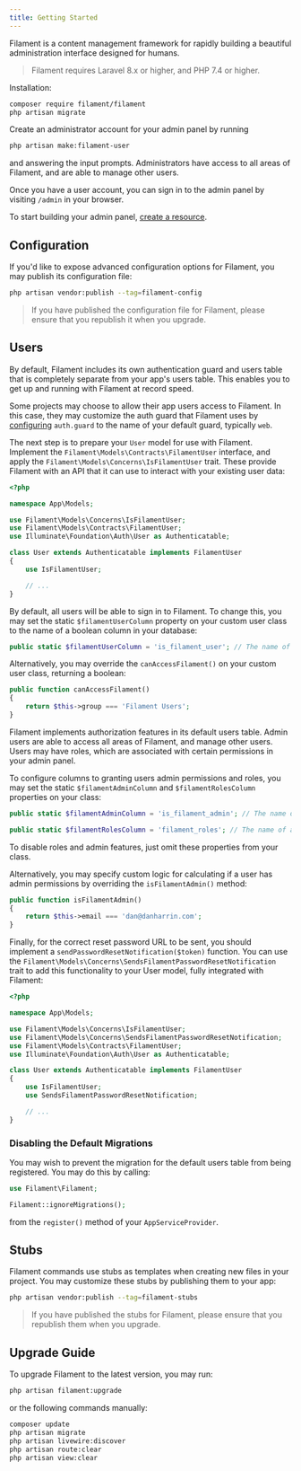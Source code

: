 ```yaml
---
title: Getting Started
---
```


Filament is a content management framework for rapidly building a beautiful administration interface designed for humans.

> Filament requires Laravel 8.x or higher, and PHP 7.4 or higher.

Installation:

```bash
composer require filament/filament
php artisan migrate
```

Create an administrator account for your admin panel by running

```bash
php artisan make:filament-user
```

and answering the input prompts. Administrators have access to all areas of Filament, and are able to manage other users.

Once you have a user account, you can sign in to the admin panel by visiting `/admin` in your browser.

To start building your admin panel, [create a resource](resources).

## Configuration

If you'd like to expose advanced configuration options for Filament, you may publish its configuration file:

```bash
php artisan vendor:publish --tag=filament-config
```

> If you have published the configuration file for Filament, please ensure that you republish it when you upgrade.

## Users

By default, Filament includes its own authentication guard and users table that is completely separate from your app's users table. This enables you to get up and running with Filament at record speed.

Some projects may choose to allow their app users access to Filament. In this case, they may customize the auth guard that Filament uses by [configuring](#configuration) `auth.guard` to the name of your default guard, typically `web`.

The next step is to prepare your `User` model for use with Filament. Implement the `Filament\Models\Contracts\FilamentUser` interface, and apply the `Filament\Models\Concerns\IsFilamentUser` trait. These provide Filament with an API that it can use to interact with your existing user data:

```php
<?php

namespace App\Models;

use Filament\Models\Concerns\IsFilamentUser;
use Filament\Models\Contracts\FilamentUser;
use Illuminate\Foundation\Auth\User as Authenticatable;

class User extends Authenticatable implements FilamentUser
{
    use IsFilamentUser;

    // ...
}
```

By default, all users will be able to sign in to Filament. To change this, you may set the static `$filamentUserColumn` property on your custom user class to the name of a boolean column in your database:

```php
public static $filamentUserColumn = 'is_filament_user'; // The name of a boolean column in your database.
```

Alternatively, you may override the `canAccessFilament()` on your custom user class, returning a boolean:

```php
public function canAccessFilament()
{
    return $this->group === 'Filament Users';
}
```

Filament implements authorization features in its default users table. Admin users are able to access all areas of Filament, and manage other users. Users may have roles, which are associated with certain permissions in your admin panel.

To configure columns to granting users admin permissions and roles, you may set the static `$filamentAdminColumn` and `$filamentRolesColumn` properties on your class:

```php
public static $filamentAdminColumn = 'is_filament_admin'; // The name of a boolean column in your database.

public static $filamentRolesColumn = 'filament_roles'; // The name of a JSON column in your database.
```

To disable roles and admin features, just omit these properties from your class.

Alternatively, you may specify custom logic for calculating if a user has admin permissions by overriding the `isFilamentAdmin()` method:

```php
public function isFilamentAdmin()
{
    return $this->email === 'dan@danharrin.com';
}
```

Finally, for the correct reset password URL to be sent, you should implement a `sendPasswordResetNotification($token)` function. You can use the `Filament\Models\Concerns\SendsFilamentPasswordResetNotification` trait to add this functionality to your User model, fully integrated with Filament:

```php
<?php

namespace App\Models;

use Filament\Models\Concerns\IsFilamentUser;
use Filament\Models\Concerns\SendsFilamentPasswordResetNotification;
use Filament\Models\Contracts\FilamentUser;
use Illuminate\Foundation\Auth\User as Authenticatable;

class User extends Authenticatable implements FilamentUser
{
    use IsFilamentUser;
    use SendsFilamentPasswordResetNotification;

    // ...
}
```

### Disabling the Default Migrations

You may wish to prevent the migration for the default users table from being registered. You may do this by calling:

```php
use Filament\Filament;

Filament::ignoreMigrations();
```

from the `register()` method of your `AppServiceProvider`.

## Stubs

Filament commands use stubs as templates when creating new files in your project. You may customize these stubs by publishing them to your app:

```bash
php artisan vendor:publish --tag=filament-stubs
```

> If you have published the stubs for Filament, please ensure that you republish them when you upgrade.

## Upgrade Guide

To upgrade Filament to the latest version, you may run:

```bash
php artisan filament:upgrade
```

or the following commands manually:

```bash
composer update
php artisan migrate
php artisan livewire:discover
php artisan route:clear
php artisan view:clear
```
